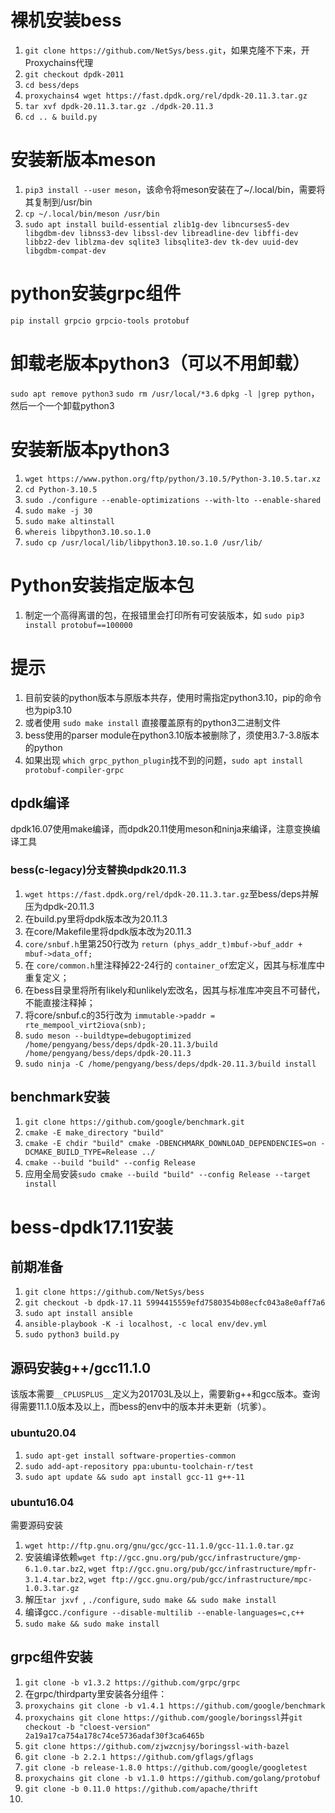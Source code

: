 # 裸机安装bess

1. `git clone https://github.com/NetSys/bess.git`，如果克隆不下来，开Proxychains代理
2. `git checkout dpdk-2011`
3. `cd bess/deps`
4. `proxychains4 wget https://fast.dpdk.org/rel/dpdk-20.11.3.tar.gz`
5. `tar xvf dpdk-20.11.3.tar.gz ./dpdk-20.11.3`
6. `cd .. & build.py`

# 安装新版本meson

1. `pip3 install --user meson`，该命令将meson安装在了~/.local/bin，需要将其复制到/usr/bin
2. `cp ~/.local/bin/meson /usr/bin`
3. `sudo apt install build-essential zlib1g-dev libncurses5-dev libgdbm-dev libnss3-dev libssl-dev libreadline-dev libffi-dev libbz2-dev liblzma-dev sqlite3 libsqlite3-dev tk-dev uuid-dev libgdbm-compat-dev`

# python安装grpc组件

`pip install grpcio grpcio-tools protobuf`

# 卸载老版本python3（可以不用卸载）

`sudo apt remove python3`
`sudo rm /usr/local/*3.6`
`dpkg -l |grep python`，然后一个一个卸载python3

# 安装新版本python3

1. `wget https://www.python.org/ftp/python/3.10.5/Python-3.10.5.tar.xz`
2. `cd Python-3.10.5`
3. `sudo ./configure --enable-optimizations --with-lto --enable-shared`
4. `sudo make -j 30`
5. `sudo make altinstall`
6. `whereis libpython3.10.so.1.0`
7. `sudo cp /usr/local/lib/libpython3.10.so.1.0 /usr/lib/`

# Python安装指定版本包

1. 制定一个高得离谱的包，在报错里会打印所有可安装版本，如 `sudo pip3 install protobuf==100000`

# 提示

1. 目前安装的python版本与原版本共存，使用时需指定python3.10，pip的命令也为pip3.10
2. 或者使用 `sudo make install` 直接覆盖原有的python3二进制文件
3. bess使用的parser module在python3.10版本被删除了，须使用3.7-3.8版本的python
4. 如果出现 `which grpc_python_plugin`找不到的问题，`sudo apt install protobuf-compiler-grpc`

## dpdk编译

dpdk16.07使用make编译，而dpdk20.11使用meson和ninja来编译，注意变换编译工具

### bess(c-legacy)分支替换dpdk20.11.3

1. `wget https://fast.dpdk.org/rel/dpdk-20.11.3.tar.gz`至bess/deps并解压为dpdk-20.11.3
2. 在build.py里将dpdk版本改为20.11.3
3. 在core/Makefile里将dpdk版本改为20.11.3
4. `core/snbuf.h`里第250行改为 `return (phys_addr_t)mbuf->buf_addr + mbuf->data_off;`
5. 在 `core/common.h`里注释掉22-24行的 `container_of`宏定义，因其与标准库中重复定义；
6. 在bess目录里将所有likely和unlikely宏改名，因其与标准库冲突且不可替代，不能直接注释掉；
7. 将core/snbuf.c的35行改为 `immutable->paddr = rte_mempool_virt2iova(snb);`
8. `sudo meson --buildtype=debugoptimized /home/pengyang/bess/deps/dpdk-20.11.3/build /home/pengyang/bess/deps/dpdk-20.11.3`
9. `sudo ninja -C /home/pengyang/bess/deps/dpdk-20.11.3/build install`

## benchmark安装
1. `git clone https://github.com/google/benchmark.git`
2. `cmake -E make_directory "build"`
3. `cmake -E chdir "build" cmake -DBENCHMARK_DOWNLOAD_DEPENDENCIES=on -DCMAKE_BUILD_TYPE=Release ../`
4. `cmake --build "build" --config Release`
5. 应用全局安装`sudo cmake --build "build" --config Release --target install`

# bess-dpdk17.11安装
## 前期准备
1. `git clone https://github.com/NetSys/bess`
2. `git checkout -b dpdk-17.11 5994415559efd7580354b08ecfc043a8e0aff7a6`
3. `sudo apt install ansible`
4. `ansible-playbook -K -i localhost, -c local env/dev.yml`
5. `sudo python3 build.py`

## 源码安装g++/gcc11.1.0
该版本需要`__CPLUSPLUS__`定义为201703L及以上，需要新g++和gcc版本。查询得需要11.1.0版本及以上，而bess的env中的版本并未更新（坑爹）。
### ubuntu20.04
1. `sudo apt-get install software-properties-common`
2. `sudo add-apt-repository ppa:ubuntu-toolchain-r/test`
3. `sudo apt update && sudo apt install gcc-11 g++-11`

### ubuntu16.04
需要源码安装
1. `wget http://ftp.gnu.org/gnu/gcc/gcc-11.1.0/gcc-11.1.0.tar.gz`
2. 安装编译依赖`wget ftp://gcc.gnu.org/pub/gcc/infrastructure/gmp-6.1.0.tar.bz2`, `wget ftp://gcc.gnu.org/pub/gcc/infrastructure/mpfr-3.1.4.tar.bz2`, `wget ftp://gcc.gnu.org/pub/gcc/infrastructure/mpc-1.0.3.tar.gz`
3. 解压`tar jxvf `, `./configure`, `sudo make && sudo make install`
4. 编译gcc`./configure --disable-multilib --enable-languages=c,c++`
5. `sudo make && sudo make install `

## grpc组件安装
1. `git clone -b v1.3.2 https://github.com/grpc/grpc`
2. 在grpc/thirdparty里安装各分组件：
3. `proxychains git clone -b v1.4.1 https://github.com/google/benchmark`
4. `proxychains git clone https://github.com/google/boringssl`并`git checkout -b "cloest-version" 2a19a17ca754a178c74ce5736adaf30f3ca6465b`
5. `git clone https://github.com/zjwzcnjsy/boringssl-with-bazel`
6. `git clone -b 2.2.1 https://github.com/gflags/gflags`
7. `git clone -b release-1.8.0 https://github.com/google/googletest`
8. `proxychains git clone -b v1.1.0 https://github.com/golang/protobuf`
9. `git clone -b 0.11.0 https://github.com/apache/thrift`
10. 
